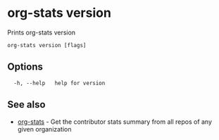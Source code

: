 # org-stats version

Prints org-stats version

```
org-stats version [flags]
```

## Options

```
  -h, --help   help for version
```

## See also

* [org-stats](org-stats.md)	 - Get the contributor stats summary from all repos of any given organization

